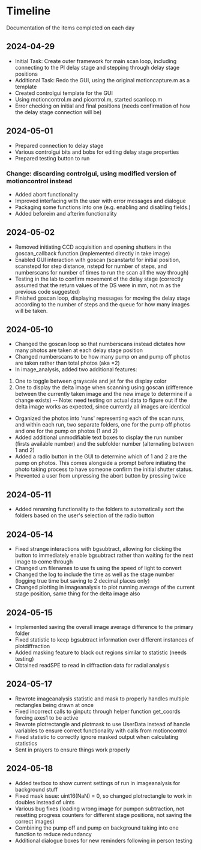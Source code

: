 # Timeline
Documentation of the items completed on each day

## 2024-04-29
- Initial Task: Create outer framework for main scan loop, including connecting to the PI delay stage and stepping through delay stage positions
- Additional Task: Redo the GUI, using the original motioncapture.m as a template
- Created controlgui template for the GUI
- Using motioncontrol.m and picontrol.m, started scanloop.m
- Error checking on initial and final positions (needs confirmation of how the delay stage connection will be)

## 2024-05-01
- Prepared connection to delay stage
- Various controlgui bits and bobs for editing delay stage properties
- Prepared testing button to run
### Change: discarding controlgui, using modified version of motioncontrol instead
- Added abort functionality
- Improved interfacing with the user with error messages and dialogue
- Packaging some functions into one (e.g. enabling and disabling fields.)
- Added beforeim and afterim functionality

## 2024-05-02
- Removed initiating CCD acquisition and opening shutters in the goscan_callback function (implemented directly in take image)
- Enabled GUI interaction with goscan (scanstartd for initial position, scanstepd for step distance, nstepd for number of steps, and numberscans for number of times to run the scan all the way through)
- Testing in the lab to confirm movement of the delay stage (correctly assumed that the return values of the DS were in mm, not m as the previous code suggested)
- Finished goscan loop, displaying messages for moving the delay stage according to the number of steps and the queue for how many images will be taken.

## 2024-05-10
- Changed the goscan loop so that numberscans instead dictates how many photos are taken at each delay stage position
- Changed numberscans to be how many pump on and pump off photos are taken rather than total photos (aka *2)
- In image_analysis, added two additional features:
1. One to toggle between grayscale and jet for the display color
2. One to display the delta image when scanning using goscan (difference between the currently taken image and the new image to determine if a change exists) -- Note: need testing on actual data to figure out if the delta image works as expected, since currently all images are identical
- Organized the photos into 'runs' representing each of the scan runs, and within each run, two separate folders, one for the pump off photos and one for the pump on photos (1 and 2)
- Added additional unmodifiable text boxes to display the run number (firsts available number) and the subfolder number (alternating between 1 and 2)
- Added a radio button in the GUI to determine which of 1 and 2 are the pump on photos. This comes alongside a prompt before initiating the photo taking process to have someone confirm the initial shutter status.
- Prevented a user from unpressing the abort button by pressing twice

## 2024-05-11
- Added renaming functionality to the folders to automatically sort the folders based on the user's selection of the radio button

## 2024-05-14
- Fixed strange interactions with bgsubtract, allowing for clicking the button to immediately enable bgsubtract rather than waiting for the next image to come through
- Changed um filenames to use fs using the speed of light to convert
- Changed the log to include the time as well as the stage number (logging true time but saving to 2 decimal places only)
- Changed plotting in imageanalysis to plot running average of the current stage position, same thing for the delta image also

## 2024-05-15
- Implemented saving the overall image average difference to the primary folder
- Fixed statistic to keep bgsubtract information over different instances of plotdiffraction
- Added masking feature to black out regions similar to statistic (needs testing)
- Obtained readSPE to read in diffraction data for radial analysis

## 2024-05-17
- Rewrote imageanalysis statistic and mask to properly handles multiple rectangles being drawn at once
- Fixed incorrect calls to ginputc through helper function get_coords forcing axes1 to be active
- Rewrote plotrectangle and plotmask to use UserData instead of handle variables to ensure correct functionality with calls from motioncontrol
- Fixed statistic to correctly ignore masked output when calculating statistics
- Sent in prayers to ensure things work properly

## 2024-05-18
- Added textbox to show current settings of run in imageanalysis for background stuff
- Fixed mask issue: uint16(NaN) = 0, so changed plotrectangle to work in doubles instead of uints
- Various bug fixes (loading wrong image for pumpon subtraction, not resetting progress counters for different stage positions, not saving the correct images)
- Combining the pump off and pump on background taking into one function to reduce redundancy
- Additional dialogue boxes for new reminders following in person testing